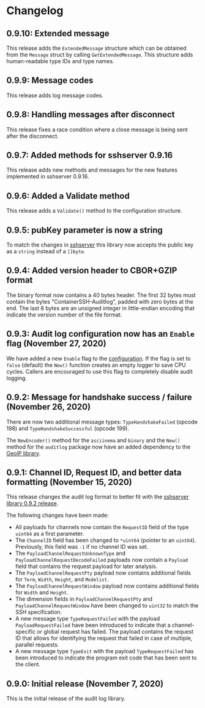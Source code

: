 # Changelog

## 0.9.10: Extended message

This release adds the `ExtendedMessage` structure which can be obtained from the `Message` struct by calling `GetExtendedMessage`. This structure adds human-readable type IDs and type names.

## 0.9.9: Message codes

This release adds log message codes.

## 0.9.8: Handling messages after disconnect

This release fixes a race condition where a close message is being sent after the disconnect.

## 0.9.7: Added methods for sshserver 0.9.16

This release adds new methods and messages for the new features implemented in sshserver 0.9.16.

## 0.9.6: Added a Validate method

This release adds a `Validate()` method to the configuration structure.

## 0.9.5: pubKey parameter is now a string

To match the changes in [sshserver](https://github.com/containerssh/sshserver) this library now accepts the public key as a `string` instead of a `[]byte`.

## 0.9.4: Added version header to CBOR+GZIP format

The binary format now contains a 40 bytes header. The first 32 bytes must contain the bytes "ContainerSSH-Auditlog", padded with zero bytes at the end. The last 8 bytes are an unsigned integer in little-endian encoding that indicate the version number of the file format.

## 0.9.3: Audit log configuration now has an `Enable` flag (November 27, 2020)

We have added a new `Enable` flag to the [configuration](config.go). If the flag is set to `false` (default) the `New()` function creates an empty logger to save CPU cycles. Callers are encouraged to use this flag to completely disable audit logging.

## 0.9.2: Message for handshake success / failure (November 26, 2020)

There are now two additional message types: `TypeHandshakeFailed` (opcode 198) and `TypeHandshakeSuccessful` (opcode 199).

The `NewEncoder()` method for the `asciinema` and `binary` and the `New()` method for the `auditlog` package now have an added dependency to the [GeoIP library](https://github.com/containerssh/geoip).

## 0.9.1: Channel ID, Request ID, and better data formatting (November 15, 2020)

This release changes the audit log format to better fit with the [sshserver library 0.9.2 release](https://github.com/ContainerSSH/sshserver/releases/tag/v0.9.2).

The following changes have been made:

- All payloads for channels now contain the `RequestID` field of the type `uint64` as a first parameter.
- The `ChannelID` field has been changed to `*uint64` (pointer to an `uint64`). Previously, this field was `-1` if no channel ID was set.
- The `PayloadChannelRequestUnknownType` and `PayloadChannelRequestDecodeFailed` payloads  now contain a `Payload` field that contains the request payload for later analysis.
- The `PayloadChannelRequestPty` payload now contains additional fields for `Term`, `Width`, `Height`, and `Modelist`.
- The `PayloadChannelRequestWindow` payload now contains additional fields for `Width` and `Height`.
- The dimension fields in `PayloadChannelRequestPty` and `PayloadChannelRequestWindow` have been changed to `uint32` to match the SSH specification.
- A new message type `TypeRequestFailed` with the payload `PayloadRequestFailed` have been introduced to indicate that a channel-specific or global request has failed. The payload contains the request ID that allows for identifying the request that failed in case of multiple, parallel requests.
- A new message type `TypeExit` with the payload `TypeRequestFailed` has been introduced to indicate the program exit code that has been sent to the client.

## 0.9.0: Initial release (November 7, 2020)

This is the initial release of the audit log library.
